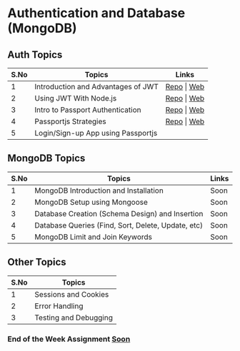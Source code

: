 # Authentication and Database (MongoDB)

## Auth Topics

| S.No | Topics                             | Links                                                                                                                                                                                                           |
| ---- | ---------------------------------- | --------------------------------------------------------------------------------------------------------------------------------------------------------------------------------------------------------------- |
| 1    | Introduction and Advantages of JWT | [Repo](https://github.com/iampavangandhi/TheNodeCourse/tree/master/04%20Auth%20and%20Database/Auth%20Topic1) \| [Web](https://iampavangandhi.github.io/TheNodeCourse/04%20Auth%20and%20Database/Auth%20Topic1)  |
| 2    | Using JWT With Node.js             | [Repo](https://github.com/iampavangandhi/TheNodeCourse/tree/master/04%20Auth%20and%20Database/Auth%20Topic2) \| [Web](https://iampavangandhi.github.io/TheNodeCourse/04%20Auth%20and%20Database/Auth%20Topic2)  |
| 3    | Intro to Passport Authentication   | [Repo](https://github.com/iampavangandhi/TheNodeCourse/tree/master/04%20Auth%20and%20Database/Auth%20Topic3) \|  [Web](https://iampavangandhi.github.io/TheNodeCourse/04%20Auth%20and%20Database/Auth%20Topic3) |
| 4    | Passportjs Strategies              | [Repo](https://github.com/iampavangandhi/TheNodeCourse/tree/master/04%20Auth%20and%20Database/Auth%20Topic4) \|  [Web](https://iampavangandhi.github.io/TheNodeCourse/04%20Auth%20and%20Database/Auth%20Topic4) |
| 5    | Login/Sign-up App using Passportjs |

## MongoDB Topics

| S.No | Topics                                             | Links |
| ---- | -------------------------------------------------- | ----- |
| 1    | MongoDB Introduction and Installation              | Soon  |
| 2    | MongoDB Setup using Mongoose                       | Soon  |
| 3    | Database Creation (Schema Design) and Insertion    | Soon  |
| 4    | Database Queries (Find, Sort, Delete, Update, etc) | Soon  |
| 5    | MongoDB Limit and Join Keywords                    | Soon  |

## Other Topics

| S.No | Topics                |
| ---- | --------------------- |
| 1    | Sessions and Cookies  |
| 2    | Error Handling        |
| 3    | Testing and Debugging |

### End of the Week Assignment [Soon]()
